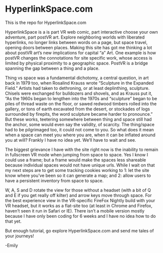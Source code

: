 # HyperlinkSpace.com
This is the repo for HyperlinkSpace.com

HyperlinkSpace is a  is part VR web comic, part interactive choose your own adventure, 
part postVR art. Explore neighboring worlds with liberated hyperlinks, no longer links
between words on a page, but space travel, opening doors between places. Making this 
site has got me thinking a lot about postVR art’s new implications for capital “a” Art.
One example is how postVR changes the connotations for site specific work, whose access 
is limited by physical proximity to a geographic space. PostVR is a bridge spanning the 
gap between a thing and a place.

Thing vs space was a fundamental dichotomy, a central question, in art back in 1979 too,
when Rosalind Krauss wrote “Sculpture in the Expanded Field.” Artists had taken to
dethroning, or at least deplinthing, sculpture. Chisels were exchanged for bulldozers and
shovels, and as Krauss put it, “As the 1960s began to lengthen into the 1970s and 
“sculpture” began to be piles of thread waste on the floor, or sawed redwood timbers 
rolled into the gallery, or tons of earth excavated from the desert, or stockades of logs
surrounded by firepits, the word sculpture became harder to pronounce.” But these works,
teetering somewhere between thing and space still had the anchor, some would even say the
validity, of scarcity. The thing/space had to be pilgrimaged too, it could not come to 
you. So what does it mean when a space can meet you where you are, when it can be inflated
around you at will? Frankly I have no idea yet. We’ll have to wait and see.

The biggest grievance I have with the site right now is the inability to remain in 
fullscreen VR mode when jumping from space to space. Yes I know I could use a frame; but a 
frame would make the spaces less shareable because individual spaces would not have unique 
urls. While I wait on that my next steps are to get some tracking cookies working to 1: let
the site know where you’ve been so it can generate a map; and 2: allow users to have a 
persistent inventory from space to space.

W, A, S and D rotate the view for those without a headset (with a bit of Q and E if you get
really off kilter) and arrow keys move through space. For the best experience view in the 
VR-specific FireFox Nightly build with your VR headset, but it works as a flat-site too (at
least in Chrome and Firefox, haven’t seen it run in Safari or IE). There isn’t a mobile 
version mostly because I have only been coding for 6 weeks and I have no idea how to 
do that yet.

But enough tutorial, go explore HyperlinkSpace.com and send me tales of your journeys!

-Emily
